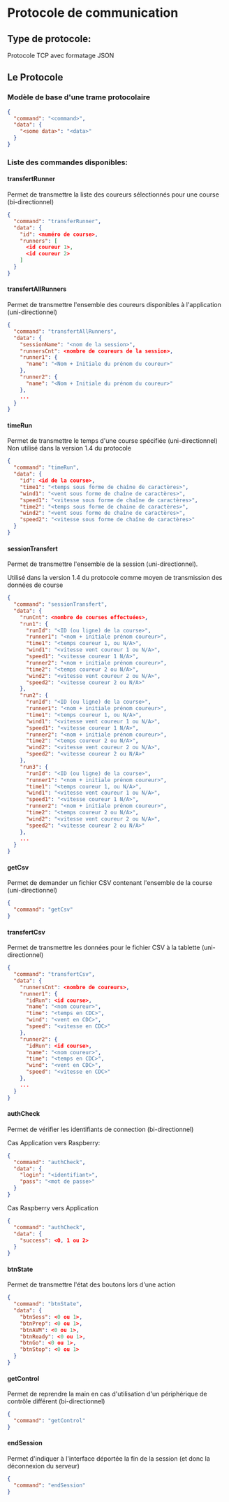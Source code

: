 # Protocole de communication

## Type de protocole:

Protocole TCP avec formatage JSON

## Le Protocole

### Modèle de base d'une trame protocolaire

```json
{
  "command": "<command>",
  "data": {
    "<some data>": "<data>"
  }
}
```

### Liste des commandes disponibles:

#### transfertRunner

Permet de transmettre la liste des coureurs sélectionnés pour une course (bi-directionnel)

```json
{
  "command": "transferRunner",
  "data": {
    "id": <numéro de course>,
    "runners": [
      <id coureur 1>,
      <id coureur 2>
    ]
  }
}
```

#### transfertAllRunners

Permet de transmettre l'ensemble des coureurs disponibles à l'application (uni-directionnel)

```json
{
  "command": "transfertAllRunners",
  "data": {
    "sessionName": "<nom de la session>",
    "runnersCnt": <nombre de coureurs de la session>,
    "runner1": {
      "name": "<Nom + Initiale du prénom du coureur>"
    },
    "runner2": {
      "name": "<Nom + Initiale du prénom du coureur>"
    },
    ...
  }
}
```

#### timeRun

Permet de transmettre le temps d'une course spécifiée (uni-directionnel)
Non utilisé dans la version 1.4 du protocole

```json
{
  "command": "timeRun",
  "data": {
    "id": <id de la course>,
    "time1": "<temps sous forme de chaîne de caractères>",
    "wind1": "<vent sous forme de chaîne de caractères>",
    "speed1": "<vitesse sous forme de chaîne de caractères>",
    "time2": "<temps sous forme de chaine de caractères>",
    "wind2": "<vent sous forme de chaîne de caractères>",
    "speed2": "<vitesse sous forme de chaîne de caractères>"
  }
}
```

#### sessionTransfert

Permet de transmettre l'ensemble de la session (uni-directionnel).

Utilisé dans la version 1.4 du protocole comme moyen de transmission des données de course

```json
{
  "command": "sessionTransfert",
  "data": {
    "runCnt": <nombre de courses effectuées>,
    "run1": {
      "runId": "<ID (ou ligne) de la course>",
      "runner1": "<nom + initiale prénom coureur>",
      "time1": "<temps coureur 1, ou N/A>",
      "wind1": "<vitesse vent coureur 1 ou N/A>",
      "speed1": "<vitesse coureur 1 N/A>",
      "runner2": "<nom + initiale prénom coureur>",
      "time2": "<temps coureur 2 ou N/A>",
      "wind2": "<vitesse vent coureur 2 ou N/A>",
      "speed2": "<vitesse coureur 2 ou N/A>"
    },
    "run2": {
      "runId": "<ID (ou ligne) de la course>",
      "runner1": "<nom + initiale prénom coureur>",
      "time1": "<temps coureur 1, ou N/A>",
      "wind1": "<vitesse vent coureur 1 ou N/A>",
      "speed1": "<vitesse coureur 1 N/A>",
      "runner2": "<nom + initiale prénom coureur>",
      "time2": "<temps coureur 2 ou N/A>",
      "wind2": "<vitesse vent coureur 2 ou N/A>",
      "speed2": "<vitesse coureur 2 ou N/A>"
    },
    "run3": {
      "runId": "<ID (ou ligne) de la course>",
      "runner1": "<nom + initiale prénom coureur>",
      "time1": "<temps coureur 1, ou N/A>",
      "wind1": "<vitesse vent coureur 1 ou N/A>",
      "speed1": "<vitesse coureur 1 N/A>",
      "runner2": "<nom + initiale prénom coureur>",
      "time2": "<temps coureur 2 ou N/A>",
      "wind2": "<vitesse vent coureur 2 ou N/A>",
      "speed2": "<vitesse coureur 2 ou N/A>"
    },
    ...
  }
}
```

#### getCsv

Permet de demander un fichier CSV contenant l'ensemble de la course (uni-directionnel)

```json
{
  "command": "getCsv"
}
```

#### transfertCsv

Permet de transmettre les données pour le fichier CSV à la tablette (uni-directionnel)

```json
{
  "command": "transfertCsv",
  "data": {
    "runnersCnt": <nombre de coureurs>,
    "runner1": {
      "idRun": <id course>,
      "name": "<nom coureur>",
      "time": "<temps en CDC>",
      "wind": "<vent en CDC>",
      "speed": "<vitesse en CDC>"
    },
    "runner2": {
      "idRun": <id course>,
      "name": "<nom coureur>",
      "time": "<temps en CDC>",
      "wind": "<vent en CDC>",
      "speed": "<vitesse en CDC>"
    },
    ...
  }
}
```

#### authCheck

Permet de vérifier les identifiants de connection (bi-directionnel)

Cas Application vers Raspberry:

```json
{
  "command": "authCheck",
  "data": {
    "login": "<identifiant>",
    "pass": "<mot de passe>"
  }
}
```

Cas Raspberry vers Application

```json
{
  "command": "authCheck",
  "data": {
    "success": <O, 1 ou 2>
  }
}
```

#### btnState

Permet de transmettre l'état des boutons lors d'une action

```json
{
  "command": "btnState",
  "data": {
    "btnSess": <0 ou 1>,
    "btnPrep": <0 ou 1>,
    "btnAVM": <0 ou 1>,
    "btnReady": <0 ou 1>,
    "btnGo": <0 ou 1>,
    "btnStop": <0 ou 1>
  }
}
```

#### getControl

Permet de reprendre la main en cas d'utilisation d'un périphérique de contrôle différent (bi-directionnel)

```json
{
  "command": "getControl"
}
```

#### endSession

Permet d'indiquer à l'interface déportée la fin de la session (et donc la déconnexion du serveur)

```json
{
  "command": "endSession"
}
```
